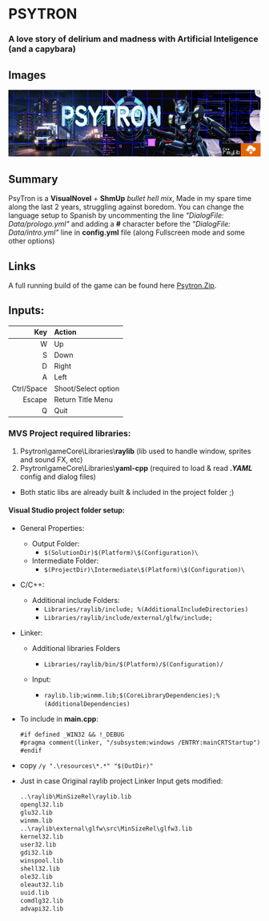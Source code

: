 # PSYTRON
### A love story of delirium and madness with Artificial Inteligence (and a capybara)

## Images

[![Your job is to control a hot robot.](/works_17.png)](https://www.sunhouse.com.ar/games/Psytron/Psytron.html "Go to game section on sunhouse.com.ar")

## Summary

PsyTron is a **VisualNovel** + **ShmUp** _bullet hell mix_, Made in my spare time along the last 2 years, struggling against boredom.
You can change the language setup to Spanish by uncommenting the line _"DialogFile: Data/prologo.yml"_ and adding a **#** character before the _"DialogFile: Data/intro.yml"_ line in **config.yml** file (along Fullscreen mode and some other options)
## Links

A full running build of the game can be found here 
[Psytron.Zip](https://drive.google.com/file/d/1MwiKKg_xmkjoCQsSBUNAeMbdteO-aVVh/view?usp=drive_link).

## Inputs:

| Key       |                        Action |
|----------:|:------------------------------|
| W         | Up                            |
| S         | Down                          |
| D         | Right                         |
| A         | Left                          |
| Ctrl/Space| Shoot/Select option           |
| Escape    | Return Title Menu             |
| Q         | Quit                          |



### MVS Project required libraries:
1. Psytron\gameCore\Libraries\\**raylib** (lib used to handle window, sprites and sound FX, etc)
2. Psytron\gameCore\Libraries\\**yaml-cpp** (required to load & read _**.YAML**_ config and dialog files)
- Both static libs are already built & included in the project folder ;)


#### Visual Studio project folder setup:
* General Properties:
	* Output Folder:
	    * `$(SolutionDir)$(Platform)\$(Configuration)\`
	* Intermediate Folder:
		* `$(ProjectDir)\Intermediate\$(Platform)\$(Configuration)\`

* C/C++:
	* Additional include Folders:
		* `Libraries/raylib/include; %(AdditionalIncludeDirectories)`
		* `Libraries/raylib/include/external/glfw/include;`

* Linker:
	* Additional libraries Folders
		* `Libraries/raylib/bin/$(Platform)/$(Configuration)/`

	* Input:
		* `raylib.lib;winmm.lib;$(CoreLibraryDependencies);%(AdditionalDependencies)`


* To include in **main.cpp**:
    ```
    #if defined _WIN32 && !_DEBUG
    #pragma comment(linker, "/subsystem:windows /ENTRY:mainCRTStartup")
    #endif
    ```

* copy `/y ".\resources\*.*" "$(OutDir)"`

* Just in case Original raylib project Linker Input gets modified:
    ```
    ..\raylib\MinSizeRel\raylib.lib
    opengl32.lib
    glu32.lib
    winmm.lib
    ..\raylib\external\glfw\src\MinSizeRel\glfw3.lib
    kernel32.lib
    user32.lib
    gdi32.lib
    winspool.lib
    shell32.lib
    ole32.lib
    oleaut32.lib
    uuid.lib
    comdlg32.lib
    advapi32.lib
    ```

